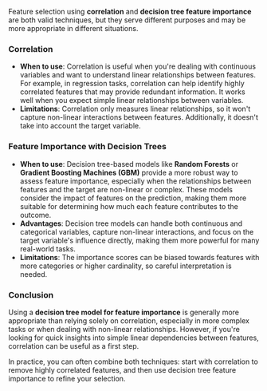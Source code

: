 Feature selection using **correlation** and **decision tree feature importance** are both valid techniques, but they serve different purposes and may be more appropriate in different situations.

### Correlation
- **When to use**: Correlation is useful when you're dealing with continuous variables and want to understand linear relationships between features. For example, in regression tasks, correlation can help identify highly correlated features that may provide redundant information. It works well when you expect simple linear relationships between variables.
- **Limitations**: Correlation only measures linear relationships, so it won't capture non-linear interactions between features. Additionally, it doesn't take into account the target variable.

### Feature Importance with Decision Trees
- **When to use**: Decision tree-based models like **Random Forests** or **Gradient Boosting Machines (GBM)** provide a more robust way to assess feature importance, especially when the relationships between features and the target are non-linear or complex. These models consider the impact of features on the prediction, making them more suitable for determining how much each feature contributes to the outcome.
- **Advantages**: Decision tree models can handle both continuous and categorical variables, capture non-linear interactions, and focus on the target variable's influence directly, making them more powerful for many real-world tasks.
- **Limitations**: The importance scores can be biased towards features with more categories or higher cardinality, so careful interpretation is needed.

### Conclusion
Using a **decision tree model for feature importance** is generally more appropriate than relying solely on correlation, especially in more complex tasks or when dealing with non-linear relationships. However, if you're looking for quick insights into simple linear dependencies between features, correlation can be useful as a first step.

In practice, you can often combine both techniques: start with correlation to remove highly correlated features, and then use decision tree feature importance to refine your selection.